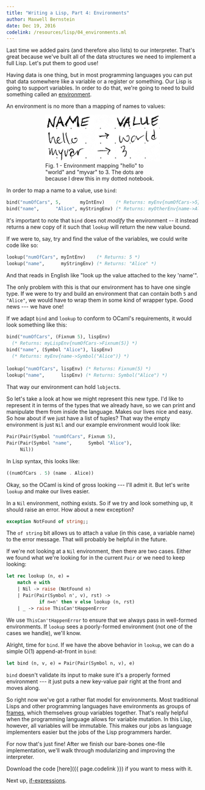 ```yaml
---
title: "Writing a Lisp, Part 4: Environments"
author: Maxwell Bernstein
date: Dec 19, 2016
codelink: /resources/lisp/04_environments.ml
---
```


Last time we added pairs (and therefore also lists) to our interpreter. That's
great because we've built all of the data structures we need to implement a
full Lisp. Let's put them to good use!

Having data is one thing, but in most programming languages you can put that
data somewhere like a variable or a register or something. Our Lisp is going
to support variables. In order to do that, we're going to need to build
something called an
[environment](http://www.cs.cornell.edu/courses/cs312/2004fa/lectures/rec21.html).

An environment is no more than a mapping of names to values:

<figure style="display: block; margin: 0 auto; max-width: 300px;" >
  <img style="max-width: 300px;" src="/assets/img/lisp/04_environments_diagram.png" />
  <figcaption>Fig. 1 - Environment mapping "hello" to "world" and "myvar" to 3.
The dots are because I drew this in my dotted notebook.</figcaption>
</figure>

In order to map a name to a value, use `bind`:

```ocaml
bind("numOfCars", 5,       myIntEnv)    (* Returns: myEnv{numOfCars->5} *)
bind("name",      "Alice", myStringEnv) (* Returns: myOtherEnv{name->Alice} *)
```

It's important to note that `bind` does not *modify* the environment -- it
instead returns a new copy of it such that `lookup` will return the new value
bound.

If we were to, say, try and find the value of the variables, we could write
code like so:

```ocaml
lookup("numOfCars", myIntEnv)    (* Returns: 5 *)
lookup("name",      myStringEnv) (* Returns: "Alice" *)
```

And that reads in English like "look up the value attached to the key 'name'".

The only problem with this is that our environment has to have one single type.
If we were to try and build an environment that can contain both `5` and
`"Alice"`, we would have to wrap them in some kind of wrapper type. Good news
--- we have one!

If we adapt `bind` and `lookup` to conform to OCaml's requirements, it would
look something like this:

```ocaml
bind("numOfCars", (Fixnum 5), lispEnv)
  (* Returns: myLispEnv{numOfCars->Fixnum(5)} *)
bind("name", (Symbol "Alice"), lispEnv)
  (* Returns: myEnv{name->Symbol("Alice")} *)

lookup("numOfCars", lispEnv) (* Returns: Fixnum(5) *)
lookup("name",      lispEnv) (* Returns: Symbol("Alice") *)
```

That way our environment can hold `lobject`s.

So let's take a look at how we might represent this new type. I'd like to
represent it in terms of the types that we already have, so we can print and
manipulate them from inside the language. Makes our lives nice and easy. So how
about if we just have a list of tuples? That way the empty environment is just
`Nil` and our example environment would look like:

```ocaml
Pair(Pair(Symbol "numOfCars", Fixnum 5),
Pair(Pair(Symbol "name",      Symbol "Alice"),
     Nil))
```

 In Lisp syntax, this looks like:

```scheme
((numOfCars . 5) (name . Alice))
```

Okay, so the OCaml is kind of gross looking --- I'll admit it. But let's write
`lookup` and make our lives easier.

In a `Nil` environment, nothing exists. So if we try and look something up, it
should raise an error. How about a new exception?

```ocaml
exception NotFound of string;;
```

The `of string` bit allows us to attach a value (in this case, a variable name)
to the error message. That will probably be helpful in the future.

If we're not looking at a `Nil` environment, then there are two cases. Either
we found what we're looking for in the current `Pair` or we need to keep
looking:

```ocaml
let rec lookup (n, e) =
    match e with
    | Nil -> raise (NotFound n)
    | Pair(Pair(Symbol n', v), rst) ->
            if n=n' then v else lookup (n, rst)
    | _ -> raise ThisCan'tHappenError
```

We use `ThisCan'tHappenError` to ensure that we always pass in well-formed
environments. If `lookup` sees a poorly-formed environment (not one of the
cases we handle), we'll know.

Alright, time for `bind`. If we have the above behavior in `lookup`, we can do
a simple O(1) append-at-front in `bind`:

```ocaml
let bind (n, v, e) = Pair(Pair(Symbol n, v), e)
```

`bind` doesn't validate its input to make sure it's a properly formed
environment --- it just puts a new key-value pair right at the front and moves
along.

So right now we've got a rather flat model for environments. Most traditional
Lisps and other programming languages have environments as groups of
[frames](https://mitpress.mit.edu/sicp/full-text/book/book-Z-H-21.html#%_sec_3.2),
which themselves group variables together. That's really helpful when the
programming language allows for variable mutation. In this Lisp, however, all
variables will be immutable. This makes our jobs as language implementers
easier but the jobs of the Lisp programmers harder.

For now that's just fine! After we finish our bare-bones one-file
implementation, we'll walk through modularizing and improving the interpreter.

Download the code [here]({{ page.codelink }}) if you want to mess with it.

Next up, [if-expressions](../05_if/).
